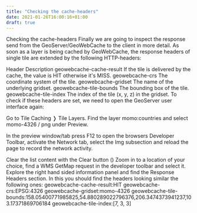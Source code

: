 ```yaml
---
title: "Checking the cache-headers"
date: 2021-01-26T16:00:16+01:00
draft: true
---
```


Checking the cache-headers
Finally we are going to inspect the response send from the GeoServer/GeoWebCache to the client in more detail. As soon as a layer is being cached by GeoWebCache, the response headers of single tile are extended by the following HTTP-headers:

Header	Description
geowebcache-cache-result	If the tile is delivered by the cache, the value is HIT otherwise it's MISS.
geowebcache-crs	The coordinate system of the tile.
geowebcache-gridset	The name of the underlying gridset.
geowebcache-tile-bounds	The bounding box of the tile.
geowebcache-tile-index	The index of the tile (x, y, z) in the gridset.
To check if these headers are set, we need to open the GeoServer user interface again:

Go to Tile Caching ❭ Tile Layers.
Find the layer momo:countries and select momo-4326 / png under Preview.


In the preview window/tab press F12 to open the browsers Developer Toolbar, activate the Network tab, select the Img subsection and reload the page to record the network activity.


Clear the list content with the Clear button ()
Zoom in to a location of your choice, find a WMS GetMap request in the developer toolbar and select it. Explore the right hand sided information panel and find the Response Headers section. In this you should find the headers looking similar the following ones:
  geowebcache-cache-result:HIT
  geowebcache-crs:EPSG:4326
  geowebcache-gridset:momo-4326
  geowebcache-tile-bounds:158.05400771985825,54.880289022796376,206.3474373941237,103.17371869706184
  geowebcache-tile-index:[7, 3, 3]